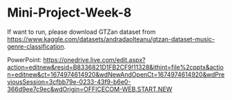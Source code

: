 # Mini-Project-Week-8

If want to run, please download GTZan dataset from https://www.kaggle.com/datasets/andradaolteanu/gtzan-dataset-music-genre-classification.


PowerPoint: https://onedrive.live.com/edit.aspx?action=editnew&resid=B8336821D1FB2CF9!11328&ithint=file%2cpptx&action=editnew&ct=1674974614920&wdNewAndOpenCt=1674974614920&wdPreviousSession=3cfbb79e-0233-43f9-b6e0-366d9ee7c9ec&wdOrigin=OFFICECOM-WEB.START.NEW
